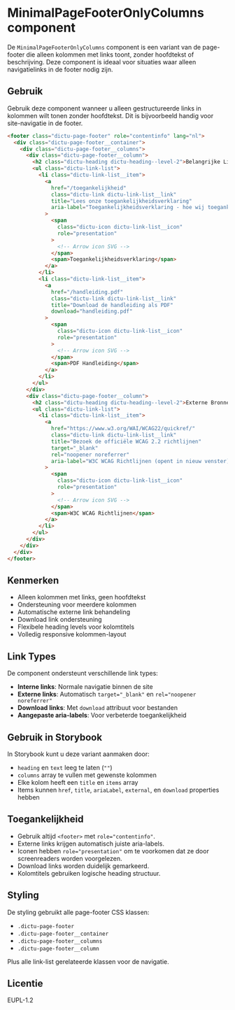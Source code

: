 # MinimalPageFooterOnlyColumns component

De `MinimalPageFooterOnlyColumns` component is een variant van de page-footer
die alleen kolommen met links toont, zonder hoofdtekst of beschrijving. Deze
component is ideaal voor situaties waar alleen navigatielinks in de footer nodig
zijn.

## Gebruik

Gebruik deze component wanneer u alleen gestructureerde links in kolommen wilt
tonen zonder hoofdtekst. Dit is bijvoorbeeld handig voor site-navigatie in de
footer.

```html
<footer class="dictu-page-footer" role="contentinfo" lang="nl">
  <div class="dictu-page-footer__container">
    <div class="dictu-page-footer__columns">
      <div class="dictu-page-footer__column">
        <h2 class="dictu-heading dictu-heading--level-2">Belangrijke Links</h2>
        <ul class="dictu-link-list">
          <li class="dictu-link-list__item">
            <a
              href="/toegankelijkheid"
              class="dictu-link dictu-link-list__link"
              title="Lees onze toegankelijkheidsverklaring"
              aria-label="Toegankelijkheidsverklaring - hoe wij toegankelijkheid waarborgen"
            >
              <span
                class="dictu-icon dictu-link-list__icon"
                role="presentation"
              >
                <!-- Arrow icon SVG -->
              </span>
              <span>Toegankelijkheidsverklaring</span>
            </a>
          </li>
          <li class="dictu-link-list__item">
            <a
              href="/handleiding.pdf"
              class="dictu-link dictu-link-list__link"
              title="Download de handleiding als PDF"
              download="handleiding.pdf"
            >
              <span
                class="dictu-icon dictu-link-list__icon"
                role="presentation"
              >
                <!-- Arrow icon SVG -->
              </span>
              <span>PDF Handleiding</span>
            </a>
          </li>
        </ul>
      </div>
      <div class="dictu-page-footer__column">
        <h2 class="dictu-heading dictu-heading--level-2">Externe Bronnen</h2>
        <ul class="dictu-link-list">
          <li class="dictu-link-list__item">
            <a
              href="https://www.w3.org/WAI/WCAG22/quickref/"
              class="dictu-link dictu-link-list__link"
              title="Bezoek de officiële WCAG 2.2 richtlijnen"
              target="_blank"
              rel="noopener noreferrer"
              aria-label="W3C WCAG Richtlijnen (opent in nieuw venster)"
            >
              <span
                class="dictu-icon dictu-link-list__icon"
                role="presentation"
              >
                <!-- Arrow icon SVG -->
              </span>
              <span>W3C WCAG Richtlijnen</span>
            </a>
          </li>
        </ul>
      </div>
    </div>
  </div>
</footer>
```

## Kenmerken

- Alleen kolommen met links, geen hoofdtekst
- Ondersteuning voor meerdere kolommen
- Automatische externe link behandeling
- Download link ondersteuning
- Flexibele heading levels voor kolomtitels
- Volledig responsive kolommen-layout

## Link Types

De component ondersteunt verschillende link types:

- **Interne links**: Normale navigatie binnen de site
- **Externe links**: Automatisch `target="_blank"` en
  `rel="noopener noreferrer"`
- **Download links**: Met `download` attribuut voor bestanden
- **Aangepaste aria-labels**: Voor verbeterde toegankelijkheid

## Gebruik in Storybook

In Storybook kunt u deze variant aanmaken door:

- `heading` en `text` leeg te laten (`""`)
- `columns` array te vullen met gewenste kolommen
- Elke kolom heeft een `title` en `items` array
- Items kunnen `href`, `title`, `ariaLabel`, `external`, en `download`
  properties hebben

## Toegankelijkheid

- Gebruik altijd `<footer>` met `role="contentinfo"`.
- Externe links krijgen automatisch juiste aria-labels.
- Iconen hebben `role="presentation"` om te voorkomen dat ze door screenreaders
  worden voorgelezen.
- Download links worden duidelijk gemarkeerd.
- Kolomtitels gebruiken logische heading structuur.

## Styling

De styling gebruikt alle page-footer CSS klassen:

- `.dictu-page-footer`
- `.dictu-page-footer__container`
- `.dictu-page-footer__columns`
- `.dictu-page-footer__column`

Plus alle link-list gerelateerde klassen voor de navigatie.

## Licentie

EUPL-1.2
